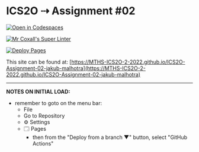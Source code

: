 # ICS2O ⇢ Assignment #02

[![Open in Codespaces](https://classroom.github.com/assets/launch-codespace-f4981d0f882b2a3f0472912d15f9806d57e124e0fc890972558857b51b24a6f9.svg)](https://classroom.github.com/open-in-codespaces?assignment_repo_id=10477657)

[![Mr Coxall's Super Linter](https://github.com/MTHS-ICS2O-2-2022/ICS2O-Assignment-02-jakub-malhotra/workflows/Mr%20Coxall's%20Super%20Linter/badge.svg)](https://github.com/MTHS-ICS2O-2-2022/ICS2O-Assignment-02-jakub-malhotra/actions)

[![Deploy Pages](https://github.com/MTHS-ICS2O-2-2022/ICS2O-Assignment-02-jakub-malhotra/workflows/Deploy%20Pages/badge.svg)](https://github.com/MTHS-ICS2O-2-2022/ICS2O-Assignment-02-jakub-malhotra/actions)

This site can be found at: [https://MTHS-ICS2O-2-2022.github.io/ICS2O-Assignment-02-jakub-malhotra](https://MTHS-ICS2O-2-2022.github.io/ICS2O-Assignment-02-jakub-malhotra)

---

**NOTES ON INITIAL LOAD:**
- remember to goto on the menu bar:
  - File
  - Go to Repository
  - ⚙ Settings
  - 🗔 Pages
    - then from the "Deploy from a branch ▼" button, select "GitHub Actions"
